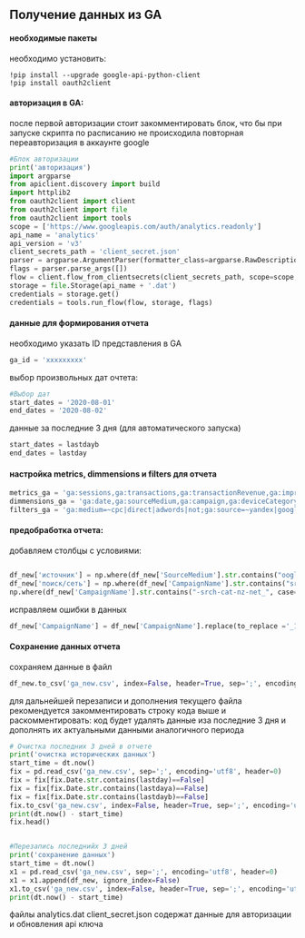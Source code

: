 ## Получение данных из GA

#### необходимые пакеты
необходимо установить:
```
!pip install --upgrade google-api-python-client
!pip install oauth2client
```

#### авторизация в GA:
после первой авторизации стоит закомментировать блок, что бы при запуске скрипта по расписанию не происходила повторная переавторизация в аккаунте google
```python
#Блок авторизации
print('авторизация')
import argparse
from apiclient.discovery import build
import httplib2
from oauth2client import client
from oauth2client import file
from oauth2client import tools
scope = ['https://www.googleapis.com/auth/analytics.readonly']
api_name = 'analytics'
api_version = 'v3'
client_secrets_path = 'client_secret.json'
parser = argparse.ArgumentParser(formatter_class=argparse.RawDescriptionHelpFormatter, parents=[tools.argparser])
flags = parser.parse_args([])
flow = client.flow_from_clientsecrets(client_secrets_path, scope=scope, message=tools.message_if_missing(client_secrets_path))
storage = file.Storage(api_name + '.dat')
credentials = storage.get()
credentials = tools.run_flow(flow, storage, flags)
```

#### данные для формирования отчета
необходимо указать ID представления в GA
```python
ga_id = 'ххххххххх'
```
выбор произвольных дат очтета:
```python
#Выбор дат
start_dates = '2020-08-01'
end_dates = '2020-08-02'
```
данные за последние 3 дня (для автоматического запуска)
```python
start_dates = lastdayb
end_dates = lastday
```
#### настройка metrics, dimmensions и filters для отчета
```python
metrics_ga = 'ga:sessions,ga:transactions,ga:transactionRevenue,ga:impressions,ga:adCost,ga:adClicks'
dimmensions_ga = 'ga:date,ga:sourceMedium,ga:campaign,ga:deviceCategory'
filters_ga = 'ga:medium=~cpc|direct|adwords|not;ga:source=~yandex|google'
```

#### предобработка отчета:
добавляем столбцы с условиями:
```python

df_new['источник'] = np.where(df_new['SourceMedium'].str.contains("oogle", case=False, na=False), 'google', 'yandex')
df_new['поиск/сеть'] = np.where(df_new['CampaignName'].str.contains("srch", case=False, na=False), 'поиск', 
np.where(df_new['CampaignName'].str.contains("-srch-cat-nz-net_", case=False, na=False), 'поиск', 'сеть')) 
```
исправляем ошибки в данных
```python
df_new['CampaignName'] = df_new['CampaignName'].replace(to_replace ='_10', value ='', regex =True)
```

#### Сохранение данных отчета
сохраняем данные в файл
```python
df_new.to_csv('ga_new.csv', index=False, header=True, sep=';', encoding='utf8')
```
для дальнейшей перезаписи и дополнения текущего файла рекомендуется закомментировать строку кода выше и раскомментировать:
код будет удалять данные иза последние 3 дня и дополнять их актуальными данными аналогичного периода
```python
# Очистка последних 3 дней в отчете
print('очистка исторических данных')
start_time = dt.now()
fix = pd.read_csv('ga_new.csv', sep=';', encoding='utf8', header=0)
fix = fix[fix.Date.str.contains(lastday)==False]
fix = fix[fix.Date.str.contains(lastdaya)==False]
fix = fix[fix.Date.str.contains(lastdayb)==False]
fix.to_csv('ga_new.csv', index=False, header=True, sep=';', encoding='utf8')
print(dt.now() - start_time)
fix.head()


#Перезапись последнийх 3 дней
print('сохранение данных')
start_time = dt.now()
x1 = pd.read_csv('ga_new.csv', sep=';', encoding='utf8', header=0)
x1 = x1.append(df_new, ignore_index=False)
x1.to_csv('ga_new.csv', index=False, header=True, sep=';', encoding='utf8')
print(dt.now() - start_time)
```

файлы
analytics.dat
client_secret.json
содержат данные для авторизации и обновления api ключа